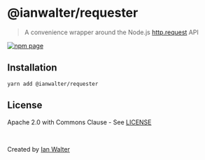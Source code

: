 # @ianwalter/requester
> A convenience wrapper around the Node.js [http.request][nodeUrl] API

[![npm page][npmImage]][npmUrl]

## Installation

```console
yarn add @ianwalter/requester
```

## License

Apache 2.0 with Commons Clause - See [LICENSE][licenseUrl]

&nbsp;

Created by [Ian Walter](https://iankwalter.com)

[nodeUrl]: https://nodejs.org/api/http.html#http_http_request_url_options_callback
[npmImage]: https://img.shields.io/npm/v/@ianwalter/requester.svg
[npmUrl]: https://www.npmjs.com/package/@ianwalter/requester
[licenseUrl]: https://github.com/ianwalter/requester/blob/master/LICENSE
